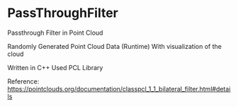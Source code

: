 # PassThroughFilter
Passthrough Filter in Point Cloud

Randomly Generated Point Cloud Data (Runtime)
With visualization of the cloud 

Written in C++
Used PCL Library

Reference: https://pointclouds.org/documentation/classpcl_1_1_bilateral_filter.html#details
